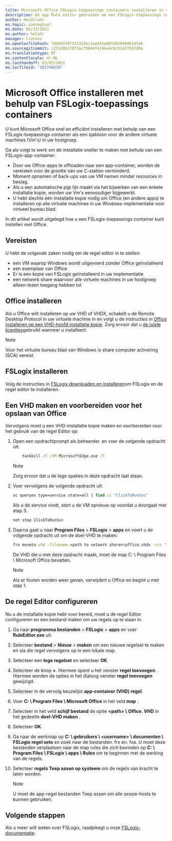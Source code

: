 ```yaml
---
title: Microsoft Office FSLogix-toepassings containers installeren in virtueel bureau blad van Windows-Azure
description: De app Rule editor gebruiken om een FSLogix-toepassings container te maken met Office in virtueel bureau blad van Windows.
author: Heidilohr
ms.topic: conceptual
ms.date: 02/23/2021
ms.author: helohr
manager: lizross
ms.openlocfilehash: 7d66d370f321323ec1aeb45ad0fe628904b14fe6
ms.sourcegitcommit: c27a20b278f2ac758447418ea4c8c61e27927d6a
ms.translationtype: MT
ms.contentlocale: nl-NL
ms.lasthandoff: 03/03/2021
ms.locfileid: "101746039"
---
```

# <a name="install-microsoft-office-using-fslogix-application-containers"></a>Microsoft Office installeren met behulp van FSLogix-toepassings containers

U kunt Microsoft Office snel en efficiënt installeren met behulp van een FSLogix-toepassings container als een sjabloon voor de andere virtuele machines (Vm's) in uw hostgroep.

Ga als volgt te werk om de installatie sneller te maken met behulp van een FSLogix-app-container:

- Door uw Office-apps te offloaden naar een app-container, worden de vereisten voor de grootte van uw C-station verminderd.
- Moment opnamen of back-ups van uw VM nemen minder resources in beslag.
- Als u een automatische pijp lijn maakt via het bijwerken van een enkele installatie kopie, worden uw Vm's eenvoudiger bijgewerkt.
- U hebt slechts één installatie kopie nodig om Office (en andere apps) te installeren op alle virtuele machines in uw Windows-implementatie voor virtueel bureau blad.

In dit artikel wordt uitgelegd hoe u een FSLogix-toepassings container kunt instellen met Office.

## <a name="requirements"></a>Vereisten

U hebt de volgende zaken nodig om de regel editor in te stellen:

- een VM waarop Windows wordt uitgevoerd zonder Office geïnstalleerd
- een exemplaar van Office
- Er is een kopie van FSLogix geïnstalleerd in uw implementatie
- een netwerk share waarvoor alle virtuele machines in uw hostgroep alleen-lezen toegang hebben tot

## <a name="install-office"></a>Office installeren

Als u Office wilt installeren op uw VHD of VHDX, schakelt u de Remote Desktop Protocol in uw virtuele machine in en volgt u de instructies in [Office installeren op een VHD-hoofd installatie kopie](install-office-on-wvd-master-image.md). Zorg ervoor dat u [de juiste licenties](overview.md#requirements)gebruikt wanneer u installeert.

>[!NOTE]
>Voor het virtuele bureau blad van Windows is share computer activering (SCA) vereist.

## <a name="install-fslogix"></a>FSLogix installeren

Volg de instructies in [FSLogix downloaden en installeren](/fslogix/install-ht)om FSLogix en de regel editor te installeren.

## <a name="create-and-prepare-a-vhd-to-store-office"></a>Een VHD maken en voorbereiden voor het opslaan van Office

Vervolgens moet u een VHD-installatie kopie maken en voorbereiden voor het gebruik van de regel Editor op:

1. Open een opdrachtprompt als beheerder. en voer de volgende opdracht uit:

    ```cmd
        taskkill /F /IM MicrosoftEdge.exe /T
    ```

    >[!NOTE]
    > Zorg ervoor dat u de lege spaties in deze opdracht laat staan.

2. Voer vervolgens de volgende opdracht uit:

    ```cmd
    sc queryex type=service state=all | find /i "ClickToRunSvc"
    ```
    
   Als u de service vindt, start u de VM opnieuw op voordat u doorgaat met stap 3.

    ```cmd
    net stop ClickToRunSvc
    ```

3. Daarna gaat u naar **Program Files**  >  **FSLogix**  >  **apps** en voert u de volgende opdracht uit om de doel-VHD te maken:

    ```cmd
    frx moveto-vhd -filename <path to network share>\office.vhdx -src "C:\Program Files\Microsoft Office" -size-mbs 5000 
    ```

    De VHD die u met deze opdracht maakt, moet de map C: \\ Program Files \\ Microsoft Office bevatten.

    >[!NOTE]
    >Als er fouten worden weer geven, verwijdert u Office en begint u met stap 1.

## <a name="configure-the-rule-editor"></a>De regel Editor configureren

Nu u de installatie kopie hebt voor bereid, moet u de regel Editor configureren en een bestand maken om uw regels op te slaan in.

1. Ga naar **programma bestanden**  >  **FSLogix**  >  **apps** en voer **RuleEditor.exe** uit.

2. Selecteer **bestand**  >  **Nieuw**  >  **maken** om een nieuwe regelset te maken en sla die regel vervolgens op in een lokale map.

3. Selecteer een **lege regelset** en selecteer **OK**.

4. Selecteer de knop **+**. Hiermee opent u het venster **regel toevoegen** . Hiermee worden de opties in het dialoog venster **regel toevoegen** gewijzigd.

5. Selecteer in de vervolg keuzelijst **app-container (VHD) regel**.

6. Voer **C: \\ Program Files \\ Microsoft Office** in het veld **map** .

7. Selecteer in het veld **schijf bestand** de optie **\<path\> \\ Office. VHD** in het gedeelte **doel-VHD maken** .

8. Selecteer **OK**.

9. Ga naar de werkmap op **C: \\ gebruikers \\ \<username\> \\ documenten \\ FSLogix regel sets** en zoek naar de bestanden. frx en. fxa. U moet deze bestanden verplaatsen naar de map rules die zich bevinden op **C: \\ Program Files \\ FSLogix \\ apps \\ Rules** om te beginnen met de werking van de regels.

10. Selecteer **regels Toep assen op systeem** om de regels van kracht te laten worden.

     >[!NOTE]
     > U moet de app-regel bestanden Toep assen om alle sessie-hosts te kunnen gebruiken.

## <a name="next-steps"></a>Volgende stappen

Als u meer wilt weten over FSLogix, raadpleegt u onze [FSLogix-documentatie](/fslogix/).